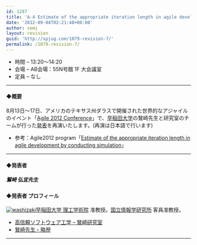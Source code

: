 ```yaml
---
id: 1287
title: 'A-4 Estimate of the appropriate iteration length in agile development by conducting simulation【講演】'
date: '2012-09-04T02:21:48+00:00'
author: semi
layout: revision
guid: 'http://xpjug.com/1079-revision-7/'
permalink: /1079-revision-7/
---
```


- 時間 – 13:20〜14:20
- 会場 – AB会場：55N号館 1F 大会議室
- 定員 – なし

---

#### ◆概要

8月13日〜17日、アメリカのテキサス州ダラスで開催された世界的なアジャイルのイベント「[Agile 2012 Conference](http://agile2012.agilealliance.org/)」で、[早稲田大学](http://www.sci.waseda.ac.jp/)の鷲崎先生と研究室のチームが行った[発表](http://agile2012.sched.org/event/580dab27882a10d21703317d5680f39c)を再演いたします。(再演は日本語で行います)

- 参考：Agile2012 program「[Estimate of the appropriate iteration length in agile development by conducting simulation](http://agile2012.sched.org/event/580dab27882a10d21703317d5680f39c)」

---

#### ◆発表者

##### 鷲崎 弘宜先生

#### ◆発表者 プロフィール

[![](http://xpjug.com/wp-content/uploads/2012/08/washizaki.png "washizaki")](http://xpjug.com/wp-content/uploads/2012/08/washizaki.png)[早稲田大学 理工学術院](http://www.sci.waseda.ac.jp/) 准教授。[国立情報学研究所](http://www.nii.ac.jp/) 客員准教授。

- [高信頼ソフトウェア工学 – 鷲崎研究室](http://www.washi.cs.waseda.ac.jp/ja/)
- [鷲崎先生・略歴](http://www.washi.cs.waseda.ac.jp/ja/wiki.cgi?AssociateProfessor)

---